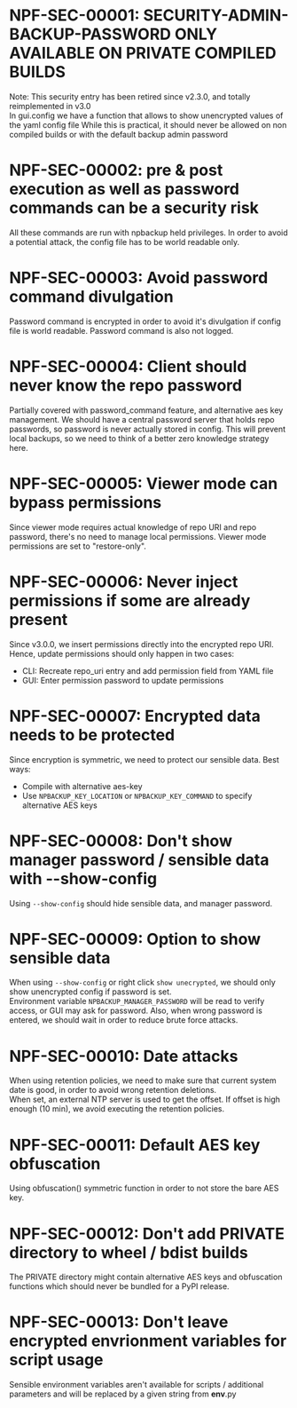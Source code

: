 # NPF-SEC-00001: SECURITY-ADMIN-BACKUP-PASSWORD ONLY AVAILABLE ON PRIVATE COMPILED BUILDS

Note: This security entry has been retired since v2.3.0, and totally reimplemented in v3.0  
In gui.config we have a function that allows to show unencrypted values of the yaml config file
While this is practical, it should never be allowed on non compiled builds or with the default backup admin password

# NPF-SEC-00002: pre & post execution as well as password commands can be a security risk

All these commands are run with npbackup held privileges.
In order to avoid a potential attack, the config file has to be world readable only.

# NPF-SEC-00003: Avoid password command divulgation

Password command is encrypted in order to avoid it's divulgation if config file is world readable.
Password command is also not logged.

# NPF-SEC-00004: Client should never know the repo password

Partially covered with password_command feature, and alternative aes key management.
We should have a central password server that holds repo passwords, so password is never actually stored in config.
This will prevent local backups, so we need to think of a better zero knowledge strategy here.

# NPF-SEC-00005: Viewer mode can bypass permissions

Since viewer mode requires actual knowledge of repo URI and repo password, there's no need to manage local permissions.
Viewer mode permissions are set to "restore-only".

# NPF-SEC-00006: Never inject permissions if some are already present

Since v3.0.0, we insert permissions directly into the encrypted repo URI.
Hence, update permissions should only happen in two cases:
- CLI: Recreate repo_uri entry and add permission field from YAML file
- GUI: Enter permission password to update permissions

# NPF-SEC-00007: Encrypted data needs to be protected

Since encryption is symmetric, we need to protect our sensible data.
Best ways:
- Compile with alternative aes-key
- Use `NPBACKUP_KEY_LOCATION` or `NPBACKUP_KEY_COMMAND` to specify alternative AES keys

# NPF-SEC-00008: Don't show manager password / sensible data with --show-config

Using `--show-config` should hide sensible data, and manager password.

# NPF-SEC-00009: Option to show sensible data

When using `--show-config` or right click `show unecrypted`, we should only show unencrypted config if password is set.  
Environment variable `NPBACKUP_MANAGER_PASSWORD` will be read to verify access, or GUI may ask for password.
Also, when wrong password is entered, we should wait in order to reduce brute force attacks.

# NPF-SEC-00010: Date attacks

When using retention policies, we need to make sure that current system date is good, in order to avoid wrong retention deletions.  
When set, an external NTP server is used to get the offset. If offset is high enough (10 min), we avoid executing the retention policies.

# NPF-SEC-00011: Default AES key obfuscation

Using obfuscation() symmetric function in order to not store the bare AES key.

# NPF-SEC-00012: Don't add PRIVATE directory to wheel / bdist builds

The PRIVATE directory might contain alternative AES keys and obfuscation functions which should never be bundled for a PyPI release.

# NPF-SEC-00013: Don't leave encrypted envrionment variables for script usage

Sensible environment variables aren't available for scripts / additional parameters and will be replaced by a given string from __env__.py